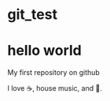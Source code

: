 # git_test
# hello world
My first repository on github

I love :coffee:, house music, and :dancer:.
